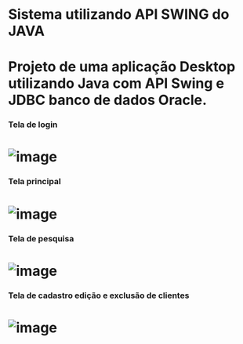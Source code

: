 # Sistema utilizando API SWING do JAVA

Projeto de uma aplicação Desktop utilizando Java com API Swing e JDBC banco de dados Oracle.
=============
### Tela de login
![image](https://user-images.githubusercontent.com/12687649/107454386-ac18bc00-6b2b-11eb-9e09-e76bbcbc01a8.png)
=============
### Tela principal
![image](https://user-images.githubusercontent.com/12687649/107454437-c8b4f400-6b2b-11eb-881e-9a1f2a45e321.png)
=============
### Tela de pesquisa
![image](https://user-images.githubusercontent.com/12687649/107454352-97d4bf00-6b2b-11eb-9874-0800c4496852.png)
=============
### Tela de cadastro edição e exclusão de clientes
![image](https://user-images.githubusercontent.com/12687649/107454487-e2563b80-6b2b-11eb-9abe-754a3fd3de8c.png)
=============

